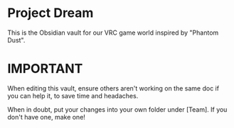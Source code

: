 # Project Dream
This is the Obsidian vault for our VRC game world inspired by "Phantom Dust".

# IMPORTANT
When editing this vault, ensure others aren't working on the same doc if you can help it, to save time and headaches.

When in doubt, put your changes into your own folder under [Team]. If you don't have one, make one!
